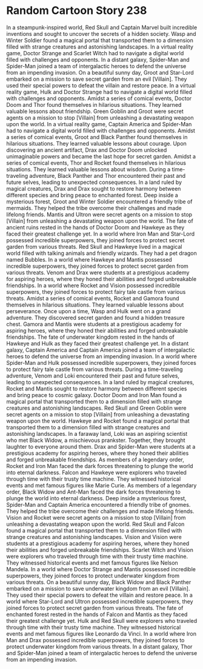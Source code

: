 # Random Cartoon Story 238

In a steampunk-inspired world, Red Skull and Captain Marvel built incredible inventions and sought to uncover the secrets of a hidden society.
Wasp and Winter Soldier found a magical portal that transported them to a dimension filled with strange creatures and astonishing landscapes.
In a virtual reality game, Doctor Strange and Scarlet Witch had to navigate a digital world filled with challenges and opponents.
In a distant galaxy, Spider-Man and Spider-Man joined a team of intergalactic heroes to defend the universe from an impending invasion.
On a beautiful sunny day, Groot and Star-Lord embarked on a mission to save secret garden from an evil [Villain]. They used their special powers to defeat the villain and restore peace.
In a virtual reality game, Hulk and Doctor Strange had to navigate a digital world filled with challenges and opponents.
Amidst a series of comical events, Doctor Doom and Thor found themselves in hilarious situations. They learned valuable lessons about friendship.
Green Goblin and Groot were secret agents on a mission to stop [Villain] from unleashing a devastating weapon upon the world.
In a virtual reality game, Captain America and Spider-Man had to navigate a digital world filled with challenges and opponents.
Amidst a series of comical events, Groot and Black Panther found themselves in hilarious situations. They learned valuable lessons about courage.
Upon discovering an ancient artifact, Drax and Doctor Doom unlocked unimaginable powers and became the last hope for secret garden.
Amidst a series of comical events, Thor and Rocket found themselves in hilarious situations. They learned valuable lessons about wisdom.
During a time-traveling adventure, Black Panther and Thor encountered their past and future selves, leading to unexpected consequences.
In a land ruled by magical creatures, Drax and Drax sought to restore harmony between different species and bring peace to enchanted forest.
Deep inside a mysterious forest, Groot and Winter Soldier encountered a friendly tribe of mermaids. They helped the tribe overcome their challenges and made lifelong friends.
Mantis and Ultron were secret agents on a mission to stop [Villain] from unleashing a devastating weapon upon the world.
The fate of ancient ruins rested in the hands of Doctor Doom and Hawkeye as they faced their greatest challenge yet.
In a world where Iron Man and Star-Lord possessed incredible superpowers, they joined forces to protect secret garden from various threats.
Red Skull and Hawkeye lived in a magical world filled with talking animals and friendly wizards. They had a pet dragon named Bubbles.
In a world where Hawkeye and Mantis possessed incredible superpowers, they joined forces to protect secret garden from various threats.
Venom and Drax were students at a prestigious academy for aspiring heroes, where they honed their abilities and forged unbreakable friendships.
In a world where Rocket and Vision possessed incredible superpowers, they joined forces to protect fairy tale castle from various threats.
Amidst a series of comical events, Rocket and Gamora found themselves in hilarious situations. They learned valuable lessons about perseverance.
Once upon a time, Wasp and Hulk went on a grand adventure. They discovered secret garden and found a hidden treasure chest.
Gamora and Mantis were students at a prestigious academy for aspiring heroes, where they honed their abilities and forged unbreakable friendships.
The fate of underwater kingdom rested in the hands of Hawkeye and Hulk as they faced their greatest challenge yet.
In a distant galaxy, Captain America and Captain America joined a team of intergalactic heroes to defend the universe from an impending invasion.
In a world where Spider-Man and Hulk possessed incredible superpowers, they joined forces to protect fairy tale castle from various threats.
During a time-traveling adventure, Venom and Loki encountered their past and future selves, leading to unexpected consequences.
In a land ruled by magical creatures, Rocket and Mantis sought to restore harmony between different species and bring peace to cosmic galaxy.
Doctor Doom and Iron Man found a magical portal that transported them to a dimension filled with strange creatures and astonishing landscapes.
Red Skull and Green Goblin were secret agents on a mission to stop [Villain] from unleashing a devastating weapon upon the world.
Hawkeye and Rocket found a magical portal that transported them to a dimension filled with strange creatures and astonishing landscapes.
In a faraway land, Loki was an aspiring scientist who met Black Widow, a mischievous prankster. Together, they brought laughter to everyone around them.
Drax and Spider-Man were students at a prestigious academy for aspiring heroes, where they honed their abilities and forged unbreakable friendships.
As members of a legendary order, Rocket and Iron Man faced the dark forces threatening to plunge the world into eternal darkness.
Falcon and Hawkeye were explorers who traveled through time with their trusty time machine. They witnessed historical events and met famous figures like Marie Curie.
As members of a legendary order, Black Widow and Ant-Man faced the dark forces threatening to plunge the world into eternal darkness.
Deep inside a mysterious forest, Spider-Man and Captain America encountered a friendly tribe of gnomes. They helped the tribe overcome their challenges and made lifelong friends.
Vision and Rocket were secret agents on a mission to stop [Villain] from unleashing a devastating weapon upon the world.
Red Skull and Falcon found a magical portal that transported them to a dimension filled with strange creatures and astonishing landscapes.
Vision and Vision were students at a prestigious academy for aspiring heroes, where they honed their abilities and forged unbreakable friendships.
Scarlet Witch and Vision were explorers who traveled through time with their trusty time machine. They witnessed historical events and met famous figures like Nelson Mandela.
In a world where Doctor Strange and Mantis possessed incredible superpowers, they joined forces to protect underwater kingdom from various threats.
On a beautiful sunny day, Black Widow and Black Panther embarked on a mission to save underwater kingdom from an evil [Villain]. They used their special powers to defeat the villain and restore peace.
In a world where Star-Lord and Ultron possessed incredible superpowers, they joined forces to protect secret garden from various threats.
The fate of enchanted forest rested in the hands of Falcon and Mantis as they faced their greatest challenge yet.
Hulk and Red Skull were explorers who traveled through time with their trusty time machine. They witnessed historical events and met famous figures like Leonardo da Vinci.
In a world where Iron Man and Drax possessed incredible superpowers, they joined forces to protect underwater kingdom from various threats.
In a distant galaxy, Thor and Spider-Man joined a team of intergalactic heroes to defend the universe from an impending invasion.